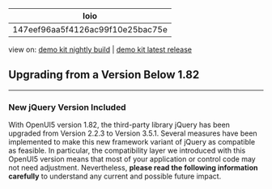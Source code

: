 <!-- loio147eef96aa5f4126ac99f10e25bac75e -->

| loio |
| -----|
| 147eef96aa5f4126ac99f10e25bac75e |

<div id="loio">

view on: [demo kit nightly build](https://openui5nightly.hana.ondemand.com/#/topic/147eef96aa5f4126ac99f10e25bac75e) | [demo kit latest release](https://openui5.hana.ondemand.com/#/topic/147eef96aa5f4126ac99f10e25bac75e)</div>

## Upgrading from a Version Below 1.82

***

### New jQuery Version Included

With OpenUI5 version 1.82, the third-party library jQuery has been upgraded from Version 2.2.3 to Version 3.5.1. Several measures have been implemented to make this new framework variant of jQuery as compatible as feasible. In particular, the compatibility layer we introduced with this OpenUI5 version means that most of your application or control code may not need adjustment. Nevertheless, **please read the following information carefully** to understand any current and possible future impact.

